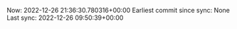 Now: 2022-12-26 21:36:30.780316+00:00 Earliest commit since sync: None Last sync: 2022-12-26 09:50:39+00:00
